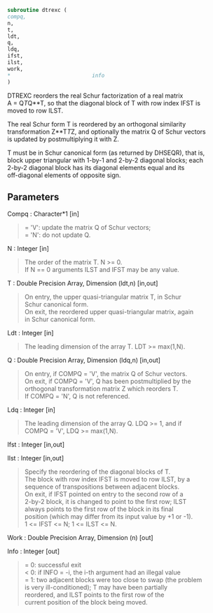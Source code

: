 ```fortran  
subroutine dtrexc (  
compq,  
n,  
t,  
ldt,  
q,  
ldq,  
ifst,  
ilst,  
work,  
*                          info  
)  
```  
  
DTREXC reorders the real Schur factorization of a real matrix  
A = Q*T*Q**T, so that the diagonal block of T with row index IFST is  
moved to row ILST.  
  
The real Schur form T is reordered by an orthogonal similarity  
transformation Z**T*T*Z, and optionally the matrix Q of Schur vectors  
is updated by postmultiplying it with Z.  
  
T must be in Schur canonical form (as returned by DHSEQR), that is,  
block upper triangular with 1-by-1 and 2-by-2 diagonal blocks; each  
2-by-2 diagonal block has its diagonal elements equal and its  
off-diagonal elements of opposite sign.  
  
## Parameters  
Compq : Character*1 [in]  
> = 'V':  update the matrix Q of Schur vectors;  
> = 'N':  do not update Q.  
  
N : Integer [in]  
> The order of the matrix T. N >= 0.  
> If N == 0 arguments ILST and IFST may be any value.  
  
T : Double Precision Array, Dimension (ldt,n) [in,out]  
> On entry, the upper quasi-triangular matrix T, in Schur  
> Schur canonical form.  
> On exit, the reordered upper quasi-triangular matrix, again  
> in Schur canonical form.  
  
Ldt : Integer [in]  
> The leading dimension of the array T. LDT >= max(1,N).  
  
Q : Double Precision Array, Dimension (ldq,n) [in,out]  
> On entry, if COMPQ = 'V', the matrix Q of Schur vectors.  
> On exit, if COMPQ = 'V', Q has been postmultiplied by the  
> orthogonal transformation matrix Z which reorders T.  
> If COMPQ = 'N', Q is not referenced.  
  
Ldq : Integer [in]  
> The leading dimension of the array Q.  LDQ >= 1, and if  
> COMPQ = 'V', LDQ >= max(1,N).  
  
Ifst : Integer [in,out]  
  
Ilst : Integer [in,out]  
> Specify the reordering of the diagonal blocks of T.  
> The block with row index IFST is moved to row ILST, by a  
> sequence of transpositions between adjacent blocks.  
> On exit, if IFST pointed on entry to the second row of a  
> 2-by-2 block, it is changed to point to the first row; ILST  
> always points to the first row of the block in its final  
> position (which may differ from its input value by +1 or -1).  
> 1 <= IFST <= N; 1 <= ILST <= N.  
  
Work : Double Precision Array, Dimension (n) [out]  
  
Info : Integer [out]  
> = 0:  successful exit  
> < 0:  if INFO = -i, the i-th argument had an illegal value  
> = 1:  two adjacent blocks were too close to swap (the problem  
> is very ill-conditioned); T may have been partially  
> reordered, and ILST points to the first row of the  
> current position of the block being moved.  
  
